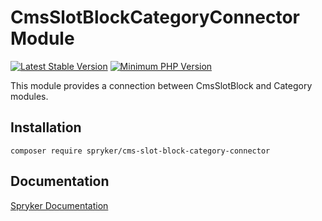 # CmsSlotBlockCategoryConnector Module
[![Latest Stable Version](https://poser.pugx.org/spryker/cms-slot-block-category-connector/v/stable.svg)](https://packagist.org/packages/spryker/cms-slot-block-category-connector)
[![Minimum PHP Version](https://img.shields.io/badge/php-%3E%3D%208.3-8892BF.svg)](https://php.net/)

This module provides a connection between CmsSlotBlock and Category modules.

## Installation

```
composer require spryker/cms-slot-block-category-connector
```

## Documentation

[Spryker Documentation](https://docs.spryker.com)

